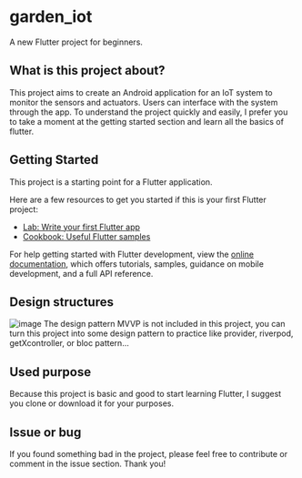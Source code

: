 # garden_iot

A new Flutter project for beginners.

## What is this project about?

This project aims to create an Android application for an IoT system to monitor the sensors and actuators.
Users can interface with the system through the app.
To understand the project quickly and easily, I prefer you to take a moment at the getting started section and learn all the basics of flutter.

## Getting Started

This project is a starting point for a Flutter application.

Here are a few resources to get you started if this is your first Flutter project:

- [Lab: Write your first Flutter app](https://docs.flutter.dev/get-started/codelab)
- [Cookbook: Useful Flutter samples](https://docs.flutter.dev/cookbook)

For help getting started with Flutter development, view the
[online documentation](https://docs.flutter.dev/), which offers tutorials,
samples, guidance on mobile development, and a full API reference.

## Design structures
![image](https://github.com/jamesli72/FlutterBasic/assets/141984131/92a1bb9f-a9da-49b2-9a9a-0d94162c635b)
The design pattern MVVP is not included in this project, you can turn this project into some design pattern to practice like provider, riverpod, getXcontroller, or bloc pattern...

## Used purpose
Because this project is basic and good to start learning Flutter, I suggest you clone or download it for your purposes.

## Issue or bug
If you found something bad in the project, please feel free to contribute or comment in the issue section. Thank you!
